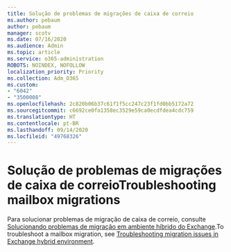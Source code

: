 ```yaml
---
title: Solução de problemas de migrações de caixa de correio
ms.author: pebaum
author: pebaum
manager: scotv
ms.date: 07/16/2020
ms.audience: Admin
ms.topic: article
ms.service: o365-administration
ROBOTS: NOINDEX, NOFOLLOW
localization_priority: Priority
ms.collection: Adm_O365
ms.custom:
- "6042"
- "3500008"
ms.openlocfilehash: 2c820b06b37c61f1f5cc247c23f1fd0bb5172a72
ms.sourcegitcommit: c6692ce0fa1358ec3529e59ca0ecdfdea4cdc759
ms.translationtype: HT
ms.contentlocale: pt-BR
ms.lasthandoff: 09/14/2020
ms.locfileid: "49768326"
---
```

# <a name="troubleshooting-mailbox-migrations"></a><span data-ttu-id="442e9-102">Solução de problemas de migrações de caixa de correio</span><span class="sxs-lookup"><span data-stu-id="442e9-102">Troubleshooting mailbox migrations</span></span>

<span data-ttu-id="442e9-103">Para solucionar problemas de migração de caixa de correio, consulte [Solucionando problemas de migração em ambiente híbrido do Exchange](https://support.microsoft.com/help/10094/troubleshooting-migration-issues-in-exchange-hybrid-environment).</span><span class="sxs-lookup"><span data-stu-id="442e9-103">To troubleshoot a mailbox migration, see [Troubleshooting migration issues in Exchange hybrid environment](https://support.microsoft.com/help/10094/troubleshooting-migration-issues-in-exchange-hybrid-environment).</span></span>
